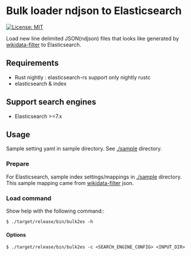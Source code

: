 # Bulk loader ndjson to Elasticsearch

[![License: MIT](https://img.shields.io/badge/License-MIT-yellow.svg)](https://opensource.org/licenses/MIT)

Load new line delimited JSON(ndjson) files that looks like generated by [wikidata-filter](https://github.com/johtani/wikidata-filter) to Elasticsearch.

## Requirements

* Rust nightly : elasticsearch-rs support only nightly rustc
* elasticsearch & index

## Support search engines

* Elasticsearch >=7.x

## Usage

Sample setting yaml in sample directory. See [./sample](./sample) directory. 

### Prepare

For Elasticsearch, sample index settings/mappings in [./sample](sample) directory.
This sample mapping came from [wikidata-filter](https://github.com/johtani/wikidata-filter) json.

### Load command
Show help with the following command::

```
$ ./target/release/bin/bulk2es -h
```

#### Options

```
$ ./target/release/bin/bulk2es -c <SEARCH_ENGINE_CONFIG> <INPUT_DIR>
```

